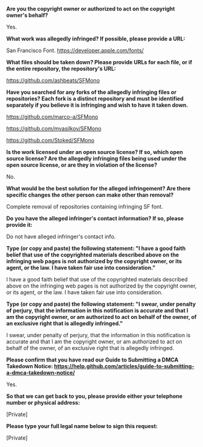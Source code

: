 __Are you the copyright owner or authorized to act on the copyright owner's behalf?__

Yes.

__What work was allegedly infringed? If possible, please provide a URL:__

San Francisco Font. https://developer.apple.com/fonts/

__What files should be taken down? Please provide URLs for each file, or if the entire repository, the repository's URL:__

https://github.com/ashbeats/SFMono

__Have you searched for any forks of the allegedly infringing files or repositories? Each fork is a distinct repository and must be identified separately if you believe it is infringing and wish to have it taken down.__

https://github.com/marco-a/SFMono

https://github.com/mvasilkov/SFMono

https://github.com/Stoked/SFMono

__Is the work licensed under an open source license? If so, which open source license? Are the allegedly infringing files being used under the open source license, or are they in violation of the license?__

No.

__What would be the best solution for the alleged infringement? Are there specific changes the other person can make other than removal?__

Complete removal of repositories containing infringing SF font.

__Do you have the alleged infringer's contact information? If so, please provide it:__

Do not have alleged infringer's contact info.

__Type (or copy and paste) the following statement: "I have a good faith belief that use of the copyrighted materials described above on the infringing web pages is not authorized by the copyright owner, or its agent, or the law. I have taken fair use into consideration."__

I have a good faith belief that use of the copyrighted materials described above on the infringing web pages is not authorized by the copyright owner, or its agent, or the law. I have taken fair use into consideration.

__Type (or copy and paste) the following statement: "I swear, under penalty of perjury, that the information in this notification is accurate and that I am the copyright owner, or am authorized to act on behalf of the owner, of an exclusive right that is allegedly infringed."__

I swear, under penalty of perjury, that the information in this notification is accurate and that I am the copyright owner, or am authorized to act on behalf of the owner, of an exclusive right that is allegedly infringed.

__Please confirm that you have read our Guide to Submitting a DMCA Takedown Notice: https://help.github.com/articles/guide-to-submitting-a-dmca-takedown-notice/__

Yes.

__So that we can get back to you, please provide either your telephone number or physical address:__

[Private]

__Please type your full legal name below to sign this request:__

[Private]
